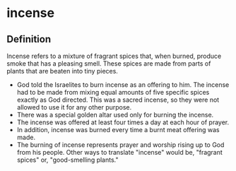 # incense

## Definition

Incense refers to a mixture of fragrant spices that, when burned, produce smoke that has a pleasing smell. These spices are made from parts of plants that are beaten into tiny pieces.

* God told the Israelites to burn incense as an offering to him. The incense had to be made from mixing equal amounts of five specific spices exactly as God directed. This was a sacred incense, so they were not allowed to use it for any other purpose.
* There was a special golden altar used only for burning the incense.
* The incense was offered at least four times a day at each hour of prayer.
* In addition, incense was burned every time a burnt meat offering was made.
* The burning of incense represents prayer and worship rising up to God from his people.
Other ways to translate "incense" would be, "fragrant spices" or, "good-smelling plants."